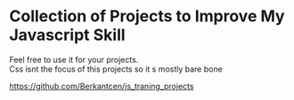 # Collection of Projects to Improve My Javascript Skill

Feel free to use it for your projects.  
Css isnt the focus of this projects so it s mostly bare bone

https://github.com/Berkantcen/js_traning_projects